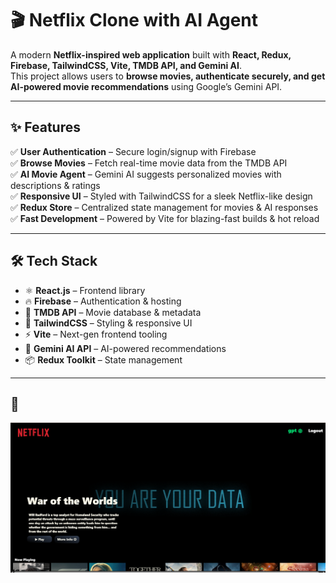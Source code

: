# 🎬 Netflix Clone with AI Agent

A modern **Netflix-inspired web application** built with **React, Redux, Firebase, TailwindCSS, Vite, TMDB API, and Gemini AI**.  
This project allows users to **browse movies, authenticate securely, and get AI-powered movie recommendations** using Google’s Gemini API.

---

## ✨ Features

✅ **User Authentication** – Secure login/signup with Firebase  
✅ **Browse Movies** – Fetch real-time movie data from the TMDB API  
✅ **AI Movie Agent** – Gemini AI suggests personalized movies with descriptions & ratings  
✅ **Responsive UI** – Styled with TailwindCSS for a sleek Netflix-like design  
✅ **Redux Store** – Centralized state management for movies & AI responses   
✅ **Fast Development** – Powered by Vite for blazing-fast builds & hot reload  

---

## 🛠️ Tech Stack

- ⚛ **React.js** – Frontend library  
- 🔥 **Firebase** – Authentication & hosting  
- 🎥 **TMDB API** – Movie database & metadata  
- 🎨 **TailwindCSS** – Styling & responsive UI  
- ⚡ **Vite** – Next-gen frontend tooling  
- 🤖 **Gemini AI API** – AI-powered recommendations  
- 📦 **Redux Toolkit** – State management  

---

## 📸


![alt text](<Screenshot 2025-09-02 193508.png>)
